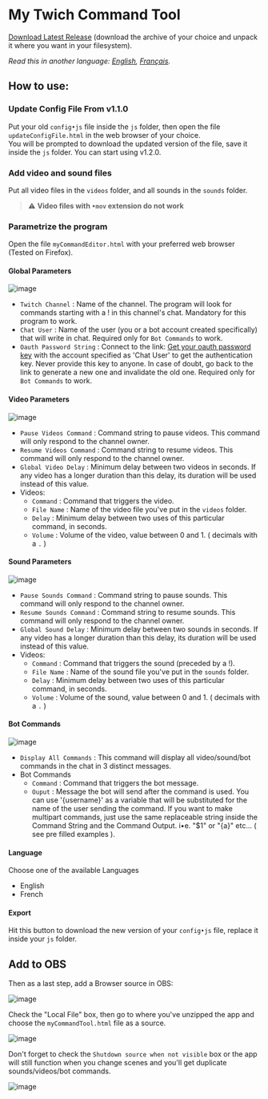 ﻿# My Twich Command Tool
[Download Latest Release](https://github.com/Revingbell/my-twitch-video-and-sound-commands/releases) (download the archive of your choice and unpack it where you want in your filesystem).

*Read this in another language: [English](README•md), [Français](README.fr•md).*

## How to use:

### Update Config File From v1.1.0
Put your old `config•js` file inside the `js` folder, then open the file `updateConfigFile.html` in the web browser of your choice.  
You will be prompted to download the updated version of the file, save it inside the `js` folder. You can start using v1.2.0.

### Add video and sound files
Put all video files in the `videos` folder, and all sounds in the `sounds` folder.
> :warning: **Video files with `•mov` extension do not work**

### Parametrize the program
Open the file `myCommandEditor.html` with your preferred web browser (Tested on Firefox).  

#### Global Parameters
![image](https://user-images.githubusercontent.com/17751686/130130392-c9b394d9-19b2-42ee-928a-669d251544c0.png)
- `Twitch Channel` : Name of the channel. The program will look for commands starting with a ! in this channel's chat.
Mandatory for this program to work.
- `Chat User` : Name of the user (you or a bot account created specifically) that will write in chat.
Required only for `Bot Commands` to work.
- `Oauth Password String` : Connect to the link: [Get your oauth password key](https://twitchapps.com/tmi/) with the account specified as 'Chat User' to get the authentication key. Never provide this key to anyone. In case of doubt, go back to the link to generate a new one and invalidate the old one. Required only for `Bot Commands` to work.

#### Video Parameters
![image](https://user-images.githubusercontent.com/17751686/130130573-36e87c2e-a483-473b-bbfb-a8ce70f5a9a5.png)
- `Pause Videos Command` : Command string to pause videos. This command will only respond to the channel owner. 
- `Resume Videos Command` : Command string to resume videos. This command will only respond to the channel owner. 
- `Global Video Delay` : Minimum delay between two videos in seconds. If any video has a longer duration than this delay, its duration will be used instead of this value. 
- Videos:
  -  `Command` : Command that triggers the video.
  -  `File Name` : Name of the video file you've put in the `videos` folder.
  -  `Delay` : Minimum delay between two uses of this particular command, in seconds.
  -  `Volume` : Volume of the video, value between 0 and 1. ( decimals with a `.` )

#### Sound Parameters
![image](https://user-images.githubusercontent.com/17751686/130130632-2d0b53ae-0daa-4531-89d9-5ad614a4f95a.png)
- `Pause Sounds Command` : Command string to pause sounds. This command will only respond to the channel owner. 
- `Resume Sounds Command` : Command string to resume sounds. This command will only respond to the channel owner. 
- `Global Sound Delay` : Minimum delay between two sounds in seconds. If any video has a longer duration than this delay, its duration will be used instead of this value. 
- Videos:
  -  `Command` : Command that triggers the sound (preceded by a !).
  -  `File Name` : Name of the sound file you've put in the `sounds` folder.
  -  `Delay` : Minimum delay between two uses of this particular command, in seconds.
  -  `Volume` : Volume of the sound, value between 0 and 1. ( decimals with a `.` )


#### Bot Commands
![image](https://user-images.githubusercontent.com/17751686/130130932-b84f2a8a-d404-441e-abeb-79716de84d86.png)
- `Display All Commands` : This command will display all video/sound/bot commands in the chat in 3 distinct messages.
- Bot Commands
  -  `Command` : Command that triggers the bot message.
  -  `Ouput` : Message the bot will send after the command is used. You can use '{username}' as a variable that will be substituted for the name of the user sending the command. If you want to make multipart commands, just use the same replaceable string inside the Command String and the Command Output. i•e. "$1" or "{a}" etc... ( see pre filled examples ).

#### Language
Choose one of the available Languages
- English
- French

#### Export
Hit this button to download the new version of your `config•js` file, replace it inside your `js` folder.

## Add to OBS

Then as a last step, add a Browser source in OBS:

![image](https://user-images.githubusercontent.com/17751686/129710382-8d28db74-6533-483c-9a7f-4137b4b3692e.png)

Check the "Local File" box, then go to where you've unzipped the app and choose the `myCommandTool.html` file as a source.

![image](https://user-images.githubusercontent.com/17751686/129711175-ba27df2a-8463-4950-9f2c-0e532b062b95.png)

Don't forget to check the `Shutdown source when not visible` box or the app will still function when you change scenes and you'll get duplicate sounds/videos/bot commands.

![image](https://user-images.githubusercontent.com/17751686/129713475-62ec41e0-3e83-4bdd-bdce-08a2bbb6bb93.png)
